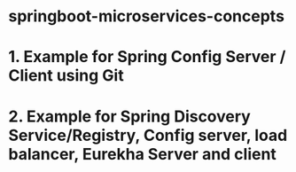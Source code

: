 # springboot-microservices-concepts

# 1. Example for Spring Config Server / Client using Git
# 2. Example for Spring Discovery Service/Registry, Config server, load balancer, Eurekha Server and client
